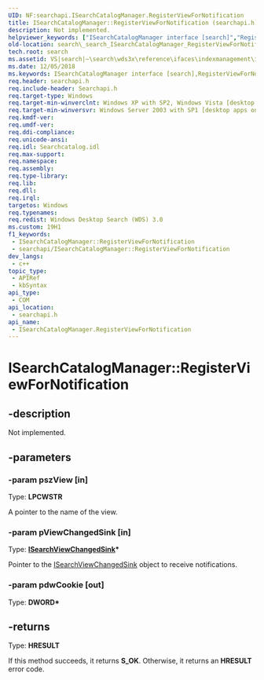 ```yaml
---
UID: NF:searchapi.ISearchCatalogManager.RegisterViewForNotification
title: ISearchCatalogManager::RegisterViewForNotification (searchapi.h)
description: Not implemented.
helpviewer_keywords: ["ISearchCatalogManager interface [search]","RegisterViewForNotification method","ISearchCatalogManager.RegisterViewForNotification","ISearchCatalogManager::RegisterViewForNotification","RegisterViewForNotification","RegisterViewForNotification method [search]","RegisterViewForNotification method [search]","ISearchCatalogManager interface","_search_ISearchCatalogManager_RegisterViewForNotification","search._search_ISearchCatalogManager_RegisterViewForNotification","searchapi/ISearchCatalogManager::RegisterViewForNotification"]
old-location: search\_search_ISearchCatalogManager_RegisterViewForNotification.htm
tech.root: search
ms.assetid: VS|search|~\search\wds3x\reference\ifaces\indexmanagement\isearchcatalogmanager\registerviewfornotification.htm
ms.date: 12/05/2018
ms.keywords: ISearchCatalogManager interface [search],RegisterViewForNotification method, ISearchCatalogManager.RegisterViewForNotification, ISearchCatalogManager::RegisterViewForNotification, RegisterViewForNotification, RegisterViewForNotification method [search], RegisterViewForNotification method [search],ISearchCatalogManager interface, _search_ISearchCatalogManager_RegisterViewForNotification, search._search_ISearchCatalogManager_RegisterViewForNotification, searchapi/ISearchCatalogManager::RegisterViewForNotification
req.header: searchapi.h
req.include-header: Searchapi.h
req.target-type: Windows
req.target-min-winverclnt: Windows XP with SP2, Windows Vista [desktop apps only]
req.target-min-winversvr: Windows Server 2003 with SP1 [desktop apps only]
req.kmdf-ver: 
req.umdf-ver: 
req.ddi-compliance: 
req.unicode-ansi: 
req.idl: Searchcatalog.idl
req.max-support: 
req.namespace: 
req.assembly: 
req.type-library: 
req.lib: 
req.dll: 
req.irql: 
targetos: Windows
req.typenames: 
req.redist: Windows Desktop Search (WDS) 3.0
ms.custom: 19H1
f1_keywords:
 - ISearchCatalogManager::RegisterViewForNotification
 - searchapi/ISearchCatalogManager::RegisterViewForNotification
dev_langs:
 - c++
topic_type:
 - APIRef
 - kbSyntax
api_type:
 - COM
api_location:
 - searchapi.h
api_name:
 - ISearchCatalogManager.RegisterViewForNotification
---
```


# ISearchCatalogManager::RegisterViewForNotification


## -description

Not implemented.

## -parameters

### -param pszView [in]

Type: <b>LPCWSTR</b>

A pointer to the name of the view.

### -param pViewChangedSink [in]

Type: <b><a href="/windows/desktop/api/searchapi/nn-searchapi-isearchviewchangedsink">ISearchViewChangedSink</a>*</b>

Pointer to the <a href="/windows/desktop/api/searchapi/nn-searchapi-isearchviewchangedsink">ISearchViewChangedSink</a> object to receive notifications.

### -param pdwCookie [out]

Type: <b>DWORD*</b>

## -returns

Type: <b>HRESULT</b>

If this method succeeds, it returns <b>S_OK</b>. Otherwise, it returns an <b>HRESULT</b> error code.